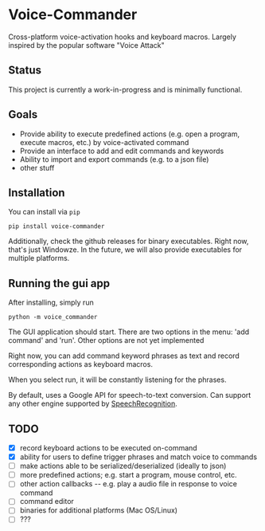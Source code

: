 # Voice-Commander

Cross-platform voice-activation hooks and keyboard macros. Largely inspired by the popular software "Voice Attack"


## Status

This project is currently a work-in-progress and is minimally functional.

## Goals

- Provide ability to execute predefined actions (e.g. open a program, execute macros, etc.) by voice-activated command
- Provide an interface to add and edit commands and keywords
- Ability to import and export commands (e.g. to a json file)
- other stuff


## Installation

You can install via `pip`

```
pip install voice-commander
```

Additionally, check the github releases for binary executables. Right now, that's just Windowze. In the future, we will also provide executables for multiple platforms.


## Running the gui app

After installing, simply run

```
python -m voice_commander
```

The GUI application should start. There are two options in the menu: 'add command' and 'run'. Other options are not yet implemented

Right now, you can add command keyword phrases as text and record corresponding actions as keyboard macros.

When you select run, it will be constantly listening for the phrases.

By default, uses a Google API for speech-to-text conversion. Can support any other engine supported by [SpeechRecognition](https://pypi.org/project/SpeechRecognition/).


## TODO

- [x] record keyboard actions to be executed on-command
- [x] ability for users to define trigger phrases and match voice to commands
- [ ] make actions able to be serialized/deserialized (ideally to json)
- [ ] more predefined actions; e.g. start a program, mouse control, etc.
- [ ] other action callbacks -- e.g. play a audio file in response to voice command
- [ ] command editor
- [ ] binaries for additional platforms (Mac OS/Linux)
- [ ] ???
